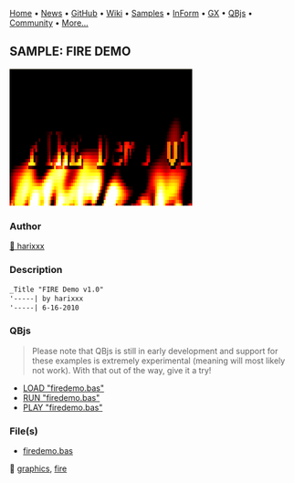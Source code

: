 [Home](https://qb64.com) • [News](../../news.md) • [GitHub](https://github.com/QB64Official/qb64) • [Wiki](https://github.com/QB64Official/qb64/wiki) • [Samples](../../samples.md) • [InForm](../../inform.md) • [GX](../../gx.md) • [QBjs](../../qbjs.md) • [Community](../../community.md) • [More...](../../more.md)

## SAMPLE: FIRE DEMO

![firedemo.png](img/firedemo.png)

### Author

[🐝 harixxx](../harixxx.md) 

### Description

```text
_Title "FIRE Demo v1.0"
'-----| by harixxx
'-----| 6-16-2010
```

### QBjs

> Please note that QBjs is still in early development and support for these examples is extremely experimental (meaning will most likely not work). With that out of the way, give it a try!

* [LOAD "firedemo.bas"](https://qbjs.org/index.html?src=https://qb64.com/samples/fire-demo/src/firedemo.bas)
* [RUN "firedemo.bas"](https://qbjs.org/index.html?mode=auto&src=https://qb64.com/samples/fire-demo/src/firedemo.bas)
* [PLAY "firedemo.bas"](https://qbjs.org/index.html?mode=play&src=https://qb64.com/samples/fire-demo/src/firedemo.bas)

### File(s)

* [firedemo.bas](src/firedemo.bas)

🔗 [graphics](../graphics.md), [fire](../fire.md)
